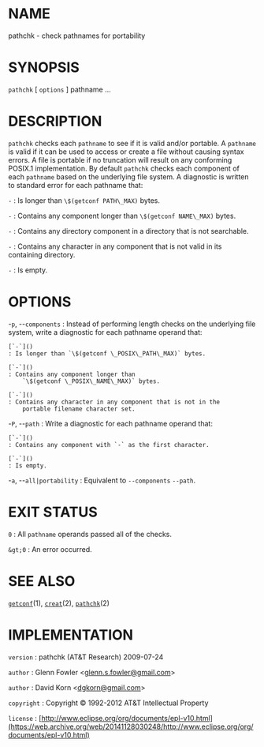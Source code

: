 # NAME

pathchk - check pathnames for portability

# SYNOPSIS

`pathchk` \[ `options` \] pathname ...

# DESCRIPTION

`pathchk` checks each `pathname` to see if it is valid and/or
portable. A `pathname` is valid if it can be used to access or create a
file without causing syntax errors. A file is portable if no truncation
will result on any conforming POSIX.1 implementation.
By default `pathchk` checks each component of each `pathname` based on
the underlying file system. A diagnostic is written to standard error
for each pathname that:

`-`
: Is longer than `\$(getconf PATH\_MAX)` bytes.

`-`
: Contains any component longer than `\$(getconf NAME\_MAX)` bytes.

`-`
: Contains any directory component in a directory that is
    not searchable.

`-`
: Contains any character in any component that is not valid in its
    containing directory.

`-`
: Is empty.

# OPTIONS

-`p`, --`components`
:   Instead of performing length checks on the underlying file system,
    write a diagnostic for each pathname operand that:

    [`-`]()
    : Is longer than `\$(getconf \_POSIX\_PATH\_MAX)` bytes.

    [`-`]()
    : Contains any component longer than
        `\$(getconf \_POSIX\_NAME\_MAX)` bytes.

    [`-`]()
    : Contains any character in any component that is not in the
        portable filename character set.

-`P`, --`path`
:   Write a diagnostic for each pathname operand that:

    [`-`]()
    : Contains any component with `-` as the first character.

    [`-`]()
    : Is empty.

-`a`, --`all|portability`
:   Equivalent to `--components` `--path`.

# EXIT STATUS

`0`
: All `pathname` operands passed all of the checks.

`&gt;0`
:   An error occurred.

# SEE ALSO

[`getconf`](/web/20141128030248/http://www2.research.att.com/~astopen/man/man1/getconf.html)(1),
[`creat`](/web/20141128030248/http://www2.research.att.com/~astopen/man/man2/creat.html)(2),
[`pathchk`](/web/20141128030248/http://www2.research.att.com/~astopen/man/man2/pathchk.html)(2)

# IMPLEMENTATION

`version`
:   pathchk (AT&T Research) 2009-07-24

`author`
:   Glenn Fowler
    &lt;[glenn.s.fowler@gmail.com](https://web.archive.org/web/20141128030248/mailto:glenn.s.fowler@gmail.com)&gt;

`author`
:   David Korn
    &lt;[dgkorn@gmail.com](https://web.archive.org/web/20141128030248/mailto:dgkorn@gmail.com)&gt;

`copyright`
:   Copyright © 1992-2012 AT&T Intellectual Property

`license`
:   [http://www.eclipse.org/org/documents/epl-v10.html](https://web.archive.org/web/20141128030248/http://www.eclipse.org/org/documents/epl-v10.html)


